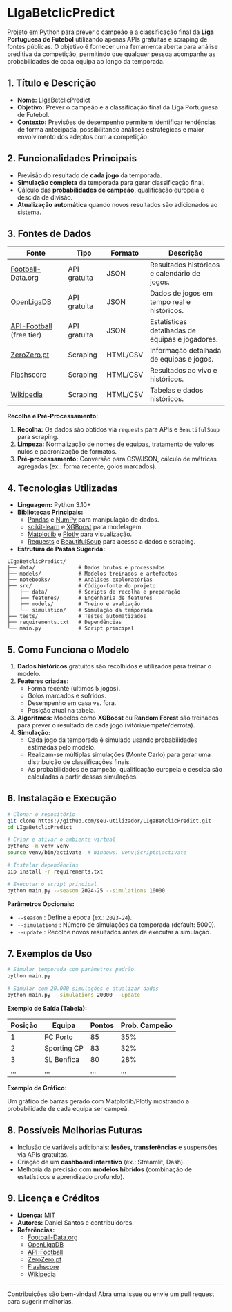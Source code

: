 # LIgaBetclicPredict

Projeto em Python para prever o campeão e a classificação final da **Liga Portuguesa de Futebol** utilizando apenas APIs gratuitas e scraping de fontes públicas. O objetivo é fornecer uma ferramenta aberta para análise preditiva da competição, permitindo que qualquer pessoa acompanhe as probabilidades de cada equipa ao longo da temporada.

## 1. Título e Descrição
- **Nome:** LIgaBetclicPredict
- **Objetivo:** Prever o campeão e a classificação final da Liga Portuguesa de Futebol.
- **Contexto:** Previsões de desempenho permitem identificar tendências de forma antecipada, possibilitando análises estratégicas e maior envolvimento dos adeptos com a competição.

## 2. Funcionalidades Principais
- Previsão do resultado de **cada jogo** da temporada.
- **Simulação completa** da temporada para gerar classificação final.
- Cálculo das **probabilidades de campeão**, qualificação europeia e descida de divisão.
- **Atualização automática** quando novos resultados são adicionados ao sistema.

## 3. Fontes de Dados
| Fonte | Tipo | Formato | Descrição |
|-------|------|---------|-----------|
| [Football-Data.org](https://www.football-data.org/) | API gratuita | JSON | Resultados históricos e calendário de jogos. |
| [OpenLigaDB](https://www.openligadb.de/) | API gratuita | JSON | Dados de jogos em tempo real e históricos. |
| [API-Football](https://rapidapi.com/api-sports/api/api-football) (free tier) | API gratuita | JSON | Estatísticas detalhadas de equipas e jogadores. |
| [ZeroZero.pt](https://www.zerozero.pt/) | Scraping | HTML/CSV | Informação detalhada de equipas e jogos. |
| [Flashscore](https://www.flashscore.com/) | Scraping | HTML/CSV | Resultados ao vivo e históricos. |
| [Wikipedia](https://pt.wikipedia.org/) | Scraping | HTML/CSV | Tabelas e dados históricos. |

**Recolha e Pré-Processamento:**
1. **Recolha:** Os dados são obtidos via `requests` para APIs e `BeautifulSoup` para scraping.
2. **Limpeza:** Normalização de nomes de equipas, tratamento de valores nulos e padronização de formatos.
3. **Pré-processamento:** Conversão para CSV/JSON, cálculo de métricas agregadas (ex.: forma recente, golos marcados).

## 4. Tecnologias Utilizadas
- **Linguagem:** Python 3.10+
- **Bibliotecas Principais:**
  - [Pandas](https://pandas.pydata.org/) e [NumPy](https://numpy.org/) para manipulação de dados.
  - [scikit-learn](https://scikit-learn.org/) e [XGBoost](https://xgboost.readthedocs.io/) para modelagem.
  - [Matplotlib](https://matplotlib.org/) e [Plotly](https://plotly.com/python/) para visualização.
  - [Requests](https://pypi.org/project/requests/) e [BeautifulSoup](https://www.crummy.com/software/BeautifulSoup/) para acesso a dados e scraping.
- **Estrutura de Pastas Sugerida:**
```
LIgaBetclicPredict/
├── data/              # Dados brutos e processados
├── models/            # Modelos treinados e artefactos
├── notebooks/         # Análises exploratórias
├── src/               # Código-fonte do projeto
│   ├── data/          # Scripts de recolha e preparação
│   ├── features/      # Engenharia de features
│   ├── models/        # Treino e avaliação
│   └── simulation/    # Simulação da temporada
├── tests/             # Testes automatizados
├── requirements.txt   # Dependências
└── main.py            # Script principal
```

## 5. Como Funciona o Modelo
1. **Dados históricos** gratuitos são recolhidos e utilizados para treinar o modelo.
2. **Features criadas:**
   - Forma recente (últimos 5 jogos).
   - Golos marcados e sofridos.
   - Desempenho em casa vs. fora.
   - Posição atual na tabela.
3. **Algoritmos:** Modelos como **XGBoost** ou **Random Forest** são treinados para prever o resultado de cada jogo (vitória/empate/derrota).
4. **Simulação:**
   - Cada jogo da temporada é simulado usando probabilidades estimadas pelo modelo.
   - Realizam-se múltiplas simulações (Monte Carlo) para gerar uma distribuição de classificações finais.
   - As probabilidades de campeão, qualificação europeia e descida são calculadas a partir dessas simulações.

## 6. Instalação e Execução
```bash
# Clonar o repositório
git clone https://github.com/seu-utilizador/LIgaBetclicPredict.git
cd LIgaBetclicPredict

# Criar e ativar o ambiente virtual
python3 -m venv venv
source venv/bin/activate  # Windows: venv\Scripts\activate

# Instalar dependências
pip install -r requirements.txt

# Executar o script principal
python main.py --season 2024-25 --simulations 10000
```

**Parâmetros Opcionais:**
- `--season` : Define a época (ex.: `2023-24`).
- `--simulations` : Número de simulações da temporada (default: 5000).
- `--update` : Recolhe novos resultados antes de executar a simulação.

## 7. Exemplos de Uso
```bash
# Simular temporada com parâmetros padrão
python main.py

# Simular com 20.000 simulações e atualizar dados
python main.py --simulations 20000 --update
```

**Exemplo de Saída (Tabela):**

| Posição | Equipa | Pontos | Prob. Campeão |
|---------|--------|--------|---------------|
| 1 | FC Porto | 85 | 35% |
| 2 | Sporting CP | 83 | 32% |
| 3 | SL Benfica | 80 | 28% |
| ... | ... | ... | ... |

**Exemplo de Gráfico:**

Um gráfico de barras gerado com Matplotlib/Plotly mostrando a probabilidade de cada equipa ser campeã.

## 8. Possíveis Melhorias Futuras
- Inclusão de variáveis adicionais: **lesões, transferências** e suspensões via APIs gratuitas.
- Criação de um **dashboard interativo** (ex.: Streamlit, Dash).
- Melhoria da precisão com **modelos híbridos** (combinação de estatísticos e aprendizado profundo).

## 9. Licença e Créditos
- **Licença:** [MIT](LICENSE)
- **Autores:** Daniel Santos e contribuidores.
- **Referências:**
  - [Football-Data.org](https://www.football-data.org/)
  - [OpenLigaDB](https://www.openligadb.de/)
  - [API-Football](https://rapidapi.com/api-sports/api/api-football)
  - [ZeroZero.pt](https://www.zerozero.pt/)
  - [Flashscore](https://www.flashscore.com/)
  - [Wikipedia](https://pt.wikipedia.org/)

---
Contribuições são bem-vindas! Abra uma issue ou envie um pull request para sugerir melhorias.
